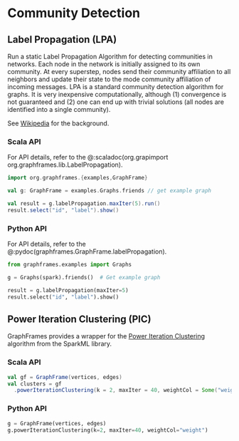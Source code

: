 # Community Detection

## Label Propagation (LPA)

Run a static Label Propagation Algorithm for detecting communities in networks. Each node in the network is initially assigned to its own community. At every superstep, nodes send their community affiliation to all neighbors and update their state to the mode community affiliation of incoming messages. LPA is a standard community detection algorithm for graphs. It is very inexpensive computationally, although (1) convergence is not guaranteed and (2) one can end up with trivial solutions (all nodes are identified into a single community).

See [Wikipedia](https://en.wikipedia.org/wiki/Label_Propagation_Algorithm) for the background.

### Scala API

For API details, refer to the @:scaladoc(org.grapimport org.graphframes.lib.LabelPropagation).

```scala
import org.graphframes.{examples,GraphFrame}

val g: GraphFrame = examples.Graphs.friends // get example graph

val result = g.labelPropagation.maxIter(5).run()
result.select("id", "label").show()
```

### Python API

For API details, refer to the @:pydoc(graphframes.GraphFrame.labelPropagation).

```python
from graphframes.examples import Graphs

g = Graphs(spark).friends()  # Get example graph

result = g.labelPropagation(maxIter=5)
result.select("id", "label").show()
```

## Power Iteration Clustering (PIC)

GraphFrames provides a wrapper for the [Power Iteration Clustering](https://www.cs.cmu.edu/~frank/papers/icml2010-pic-final.pdf) algorithm from the SparkML library.

### Scala API

```scala
val gf = GraphFrame(vertices, edges)
val clusters = gf
  .powerIterationClustering(k = 2, maxIter = 40, weightCol = Some("weight"))
```

### Python API

```python
g = GraphFrame(vertices, edges)
g.powerIterationClustering(k=2, maxIter=40, weightCol="weight")
```
